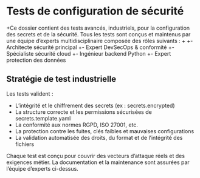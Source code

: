 # Tests de configuration de sécurité

+Ce dossier contient des tests avancés, industriels, pour la configuration des secrets et de la sécurité. Tous les tests sont conçus et maintenus par une équipe d’experts multidisciplinaire composée des rôles suivants :
+
+- Architecte sécurité principal
+- Expert DevSecOps & conformité
+- Spécialiste sécurité cloud
+- Ingénieur backend Python
+- Expert protection des données

## Stratégie de test industrielle

Les tests valident :
- L’intégrité et le chiffrement des secrets (ex : secrets.encrypted)
- La structure correcte et les permissions sécurisées de secrets.template.yaml
- La conformité aux normes RGPD, ISO 27001, etc.
- La protection contre les fuites, clés faibles et mauvaises configurations
- La validation automatisée des droits, du format et de l’intégrité des fichiers

Chaque test est conçu pour couvrir des vecteurs d’attaque réels et des exigences métier. La documentation et la maintenance sont assurées par l’équipe d’experts ci-dessus.